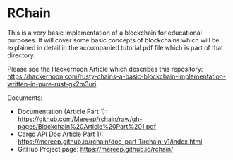# RChain
This is a very basic implementation of a blockchain for educational purposes. It will cover some basic concepts
of blockchains which will be explained in detail in the accompanied tutorial.pdf file which is part of that directory.

Please see the Hackernoon Article which describes this repository: https://hackernoon.com/rusty-chains-a-basic-blockchain-implementation-written-in-pure-rust-gk2m3uri

Documents:
- Documentation (Article Part 1): https://github.com/Mereep/rchain/raw/gh-pages/Blockchain%20Article%20Part%201.pdf
- Cargo API Doc Article Part 1): https://mereep.github.io/rchain/doc_part_1/rchain_v1/index.html
- GitHub Project page: https://mereep.github.io/rchain/

